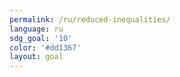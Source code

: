 ```yaml
---
permalink: /ru/reduced-inequalities/
language: ru
sdg_goal: '10'
color: '#dd1367'
layout: goal
---
```


